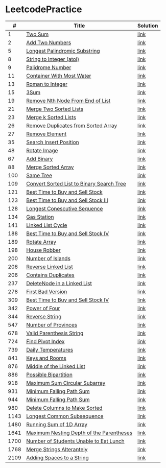 # LeetcodePractice
| # | Title | Solution |
|---|-------|----------|
| 1 | [Two Sum](https://leetcode.com/problems/two-sum/)| [link](./twoSum/)|
| 2 | [Add Two Numbers](https://leetcode.com/problems/add-two-numbers/)| [link](./addTwoNumbers/)|
| 5 | [Longest Palindromic Substring](https://leetcode.com/problems/longest-palindromic-substring/)|[link](./longestPalindromicSubstring/)|
| 8 | [String to Integer (atoi)](https://leetcode.com/problems/string-to-integer-atoi/)|[link](./stringToIntegerAtoi/)|
| 9 | [Palidrome Number](https://leetcode.com/problems/palindrome-number/)|[link](./palidromeNumber/)|
| 11 | [Container With Most Water](https://leetcode.com/problems/container-with-most-water/)| [link](./containerWithMostWater/)|
| 13 | [Roman to Integer](https://leetcode.com/problems/roman-to-integer/)| [link](./romanToInteger/)|
| 15 | [3Sum](https://leetcode.com/problems/3sum/)| [link](./3Sum/)|
| 19 | [Remove Nth Node From End of List](https://leetcode.com/problems/remove-nth-node-from-end-of-list/)| [link](./removeNthNodeFromEndofList/)|
| 21 | [Merge Two Sorted Lists](https://leetcode.com/problems/merge-two-sorted-lists/)| [link](./mergeTwoSortedLists/)|
| 23 | [Merge k Sorted Lists](https://leetcode.com/problems/merge-k-sorted-lists/)| [link](./mergeKSortedLists/)|
| 26 | [Remove Duplicates from Sorted Array](https://leetcode.com/problems/remove-duplicates-from-sorted-array/)| [link](./removeDuplicatesFromSortedArray/)|
| 27 | [Remove Element](https://leetcode.com/problems/remove-element/)| [link](./removeElement/)|
| 35 | [Search Insert Position](https://leetcode.com/problems/search-insert-position/)| [link](./searchInsertPosition/)|
| 48 | [Rotate Image](https://leetcode.com/problems/rotate-image/)| [link](./rotateImage/)|
| 67 | [Add Binary](https://leetcode.com/problems/add-binary/)| [link](./addBinary/)|
| 88 | [Merge Sorted Array](https://leetcode.com/problems/merge-sorted-array/)| [link](./mergeSortedArray/)|
| 100 | [Same Tree](https://leetcode.com/problems/same-tree/)| [link](./sameTree/)|
| 109 | [Convert Sorted List to Binary Search Tree](https://leetcode.com/problems/convert-sorted-list-to-binary-search-tree/)| [link](./convertSortedListToBinarySearchTree/)|
| 121 | [Best Time to Buy and Sell Stock](https://leetcode.com/problems/best-time-to-buy-and-sell-stock/)| [link](./bestTimeToBuyAndSellStock/)|
| 123 | [Best Time to Buy and Sell Stock III](https://leetcode.com/problems/best-time-to-buy-and-sell-stock-iii/)| [link](./bestTimeToBuyAndSellStockIII/)|
| 128 | [Longest Conescutive Sequence](https://leetcode.com/problems/longest-consecutive-sequence)| [link](./longestConescutiveSequence/)|
| 134 | [Gas Station](https://leetcode.com/problems/gas-station/)| [link](./gasStation/)|
| 141 | [Linked List Cycle](https://leetcode.com/problems/linked-list-cycle/)| [link](./linkedListCycle/)|
| 188 | [Best Time to Buy and Sell Stock IV](https://leetcode.com/problems/best-time-to-buy-and-sell-stock-iv/)| [link](./bestTimeToBuyAndSellStockIV/)|
| 189 | [Rotate Array](https://leetcode.com/problems/rotate-array/)| [link](./rotateArray/)|
| 198 | [House Robber](https://leetcode.com/problems/houseRobber/)| [link](./houseRobber/)|
| 200 | [Number of Islands](https://leetcode.com/problems/number-of-islands/)| [link](./numberOfIslands/)|
| 206 | [Reverse Linked List](https://leetcode.com/problems/reverse-linked-list/)| [link](./reverseLinkedList/)|
| 206 | [Contains Duplicates](https://leetcode.com/problems/contains-duplicates/)| [link](./containsDuplicates/)|
| 237 | [DeleteNode in a Linked List](https://leetcode.com/problems/delete-node-in-a-linked-list/)| [link](./deleteNodeInALinkedList/)|
| 278 | [First Bad Version](https://leetcode.com/problems/first-bad-version/)| [link](./firstBadVersion/)|
| 309 | [Best Time to Buy and Sell Stock IV](https://leetcode.com/problems/best-time-to-buy-and-sell-stock-with-cooldown/)| [link](./bestTimeToBuyAndSellStockWithCooldown/)|
| 342 | [Power of Four](https://leetcode.com/problems/power-of-four/)| [link](./powerOfFour/)|
| 344 | [Reverse String](https://leetcode.com/problems/reverse-string/)| [link](./reverseString/)|
| 547 | [Number of Provinces](https://leetcode.com/problems/number-of-provinces/)| [link](./numberofProvinces/)|
| 678 | [Valid Parenthesis String](https://leetcode.com/problems/valid-parenthesis-string/)| [link](./validParenthesesString/)|
| 724 | [Find Pivot Index](https://leetcode.com/problems/find-pivot-index/)| [link](./findPivotIndex/)|
| 739 | [Daily Temperatures](https://leetcode.com/problems/daily-temperatures/)| [link](./dailyTemperatures/)|
| 841 | [Keys and Rooms](https://leetcode.com/problems/keys-and-rooms/)| [link](./keysAndRooms/)|
| 876 | [Middle of the Linked List](https://leetcode.com/problems/middle-of-the-linked-list/)| [link](./middleOfTheLinkedList/)|
| 886 | [Possible Bipartition](https://leetcode.com/problems/possible-bipartition/)| [link](./possibleBipartition/)|
| 918 | [Maximum Sum Circular Subarray](https://leetcode.com/problems/maximum-sum-circular-subarray/)| [link](./maximumSumCircularSubarray)|
| 931 | [Minimum Falling Path Sum](https://leetcode.com/problems/minimum-falling-path-sum/)| [link](./minimumFallingPathSum/)|
| 944 | [Minimum Falling Path Sum](https://leetcode.com/problems/minimum-falling-path-sum/)| [link](./minimumFallingPathSum/)|
| 980 | [Delete Columns to Make Sorted](https://leetcode.com/problems/delete-columns-to-make-sorted//)| [link](./deleteColumnsToMakeSorted)|
| 1143 | [Longest Common Subsequence](https://leetcode.com/problems/longest-common-subsequence/)| [link](./longestCommonSubsequence/)|
| 1480 | [Running Sum of 1D Array](https://leetcode.com/problems/running-sum-of-1d-array/)| [link](./runningSumOf1DArray/)|
| 1641 | [Maximum Nesting Depth of the Parentheses](https://leetcode.com/problems/maximum-nesting-depth-of-the-parentheses/)| [link](./maximumNestingDepthOfTheParentheses/)|
| 1700 | [Number of Students Unable to Eat Lunch](https://leetcode.com/problems/number-of-students-unable-to-eat-lunch/?envType=daily-question&envId=2024-04-08)| [link](./NumberOfStudentsUnableToEatLunch/)|
| 1768 | [Merge Strings Alterantely](https://leetcode.com/problems/merge-strings-alterantely/)| [link](./mergeStringsAlternately/)|
| 2109 | [Adding Spaces to a String](https://leetcode.com/problems/adding-spaces-to-a-string/)| [link](./addingSpacesToString/)|

